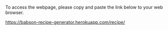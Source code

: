 To access the webpage, please copy and paste the link below to your web browser.

https://babson-recipe-generator.herokuapp.com/recipe/